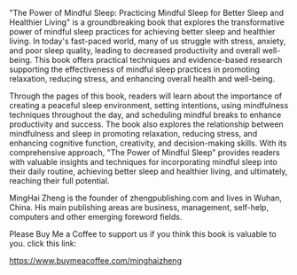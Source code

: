 
"The Power of Mindful Sleep: Practicing Mindful Sleep for Better Sleep and Healthier Living" is a groundbreaking book that explores the transformative power of mindful sleep practices for achieving better sleep and healthier living. In today's fast-paced world, many of us struggle with stress, anxiety, and poor sleep quality, leading to decreased productivity and overall well-being. This book offers practical techniques and evidence-based research supporting the effectiveness of mindful sleep practices in promoting relaxation, reducing stress, and enhancing overall health and well-being.

Through the pages of this book, readers will learn about the importance of creating a peaceful sleep environment, setting intentions, using mindfulness techniques throughout the day, and scheduling mindful breaks to enhance productivity and success. The book also explores the relationship between mindfulness and sleep in promoting relaxation, reducing stress, and enhancing cognitive function, creativity, and decision-making skills. With its comprehensive approach, "The Power of Mindful Sleep" provides readers with valuable insights and techniques for incorporating mindful sleep into their daily routine, achieving better sleep and healthier living, and ultimately, reaching their full potential.

MingHai Zheng is the founder of zhengpublishing.com and lives in Wuhan, China. His main publishing areas are business, management, self-help, computers and other emerging foreword fields.

Please Buy Me a Coffee to support us if you think this book is valuable to you. click this link:

https://www.buymeacoffee.com/minghaizheng
